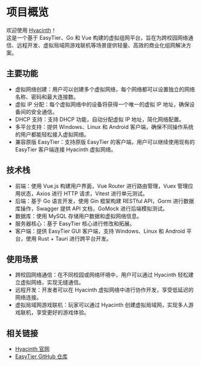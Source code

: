 # 项目概览

欢迎使用 [Hyacinth](https://hyacinth.baka9.vip/)！  
这是一个基于 EasyTier、Go 和 Vue 构建的虚拟组网平台，旨在为跨校园网络通信、远程开发、虚拟局域网游戏联机等场景提供轻量、高效的商业化组网解决方案。

## 主要功能

- 虚拟网络创建：用户可以创建多个虚拟网络，每个网络都可以设置独立的网络名称、密码和最大连接数。
- 虚拟 IP 分配：每个虚拟网络中的设备将获得一个唯一的虚拟 IP 地址，确保设备间的安全通信。
- DHCP 支持：支持 DHCP 功能，自动分配虚拟 IP 地址，简化网络配置。
- 多平台支持：提供 Windows、Linux 和 Android 客户端，确保不同操作系统的用户都能轻松接入虚拟网络。
- 兼容原版 EasyTier：支持原版 EasyTier 的客户端，用户可以继续使用现有的 EasyTier 客户端连接 Hyacinth 虚拟网络。

## 技术栈

- 前端：使用 Vue.js 构建用户界面，Vue Router 进行路由管理，Vuex 管理应用状态，Axios 进行 HTTP 请求，Vitest 进行单元测试。
- 后端：基于 Go 语言开发，使用 Gin 框架构建 RESTful API，Gorm 进行数据库操作，Swagger 提供 API 文档，GoMock 进行后端模拟测试。
- 数据库：使用 MySQL 存储用户数据和虚拟网络信息。
- 服务器核心：基于 EasyTier 核心进行修改和拓展。
- 客户端：提供 EasyTier GUI 客户端，支持 Windows、Linux 和 Android 平台，使用 Rust + Tauri 进行跨平台开发。

## 使用场景

- 跨校园网络通信：在不同校园或网络环境中，用户可以通过 Hyacinth 轻松建立虚拟网络，实现无缝通信。
- 远程开发：开发者可以在 Hyacinth 虚拟网络中进行协作开发，享受低延迟的网络连接。
- 虚拟局域网游戏联机：玩家可以通过 Hyacinth 创建虚拟局域网，实现多人游戏联机，享受更好的游戏体验。

## 相关链接

- [Hyacinth 官网](https://hyacinth.baka9.vip/)
- [EasyTier GitHub 仓库](https://github.com/hyacinth-dev/)